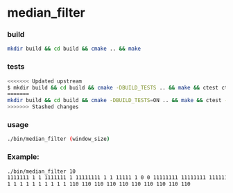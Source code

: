 # median_filter
### build
```bash
mkdir build && cd build && cmake .. && make
```
### tests
```bash
<<<<<<< Updated upstream
$ mkdir build && cd build && cmake -DBUILD_TESTS .. && make && ctest ctest -T Test -T Coverage
=======
mkdir build && cd build && cmake -DBUILD_TESTS=ON .. && make && ctest -T Test -T Coverage
>>>>>>> Stashed changes
```
### usage
```bash
./bin/median_filter (window_size)
```

### Example:
```bash
./bin/median_filter 10
1111111 1 1 1111111 1 11111111 1 1 11111 1 0 0 11111111 11111111 11111111 1 1 1010 11 101101
1 1 1 1 1 1 1 1 1 1 110 110 110 110 110 110 110 110 110 110 

```
